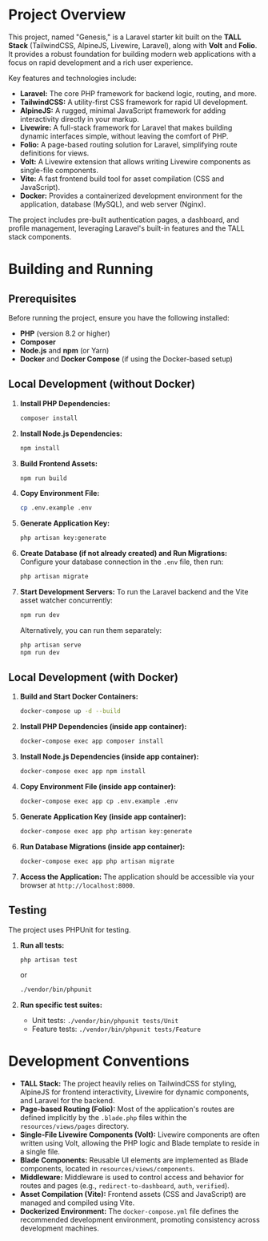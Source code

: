 # Project Overview

This project, named "Genesis," is a Laravel starter kit built on the **TALL Stack** (TailwindCSS, AlpineJS, Livewire, Laravel), along with **Volt** and **Folio**. It provides a robust foundation for building modern web applications with a focus on rapid development and a rich user experience.

Key features and technologies include:
*   **Laravel:** The core PHP framework for backend logic, routing, and more.
*   **TailwindCSS:** A utility-first CSS framework for rapid UI development.
*   **AlpineJS:** A rugged, minimal JavaScript framework for adding interactivity directly in your markup.
*   **Livewire:** A full-stack framework for Laravel that makes building dynamic interfaces simple, without leaving the comfort of PHP.
*   **Folio:** A page-based routing solution for Laravel, simplifying route definitions for views.
*   **Volt:** A Livewire extension that allows writing Livewire components as single-file components.
*   **Vite:** A fast frontend build tool for asset compilation (CSS and JavaScript).
*   **Docker:** Provides a containerized development environment for the application, database (MySQL), and web server (Nginx).

The project includes pre-built authentication pages, a dashboard, and profile management, leveraging Laravel's built-in features and the TALL stack components.

# Building and Running

## Prerequisites

Before running the project, ensure you have the following installed:

*   **PHP** (version 8.2 or higher)
*   **Composer**
*   **Node.js** and **npm** (or Yarn)
*   **Docker** and **Docker Compose** (if using the Docker-based setup)

## Local Development (without Docker)

1.  **Install PHP Dependencies:**
    ```bash
    composer install
    ```

2.  **Install Node.js Dependencies:**
    ```bash
    npm install
    ```

3.  **Build Frontend Assets:**
    ```bash
    npm run build
    ```

4.  **Copy Environment File:**
    ```bash
    cp .env.example .env
    ```

5.  **Generate Application Key:**
    ```bash
    php artisan key:generate
    ```

6.  **Create Database (if not already created) and Run Migrations:**
    Configure your database connection in the `.env` file, then run:
    ```bash
    php artisan migrate
    ```

7.  **Start Development Servers:**
    To run the Laravel backend and the Vite asset watcher concurrently:
    ```bash
    npm run dev
    ```
    Alternatively, you can run them separately:
    ```bash
    php artisan serve
    npm run dev
    ```

## Local Development (with Docker)

1.  **Build and Start Docker Containers:**
    ```bash
    docker-compose up -d --build
    ```

2.  **Install PHP Dependencies (inside app container):**
    ```bash
    docker-compose exec app composer install
    ```

3.  **Install Node.js Dependencies (inside app container):**
    ```bash
    docker-compose exec app npm install
    ```

4.  **Copy Environment File (inside app container):**
    ```bash
    docker-compose exec app cp .env.example .env
    ```

5.  **Generate Application Key (inside app container):**
    ```bash
    docker-compose exec app php artisan key:generate
    ```

6.  **Run Database Migrations (inside app container):**
    ```bash
    docker-compose exec app php artisan migrate
    ```

7.  **Access the Application:**
    The application should be accessible via your browser at `http://localhost:8000`.

## Testing

The project uses PHPUnit for testing.

1.  **Run all tests:**
    ```bash
    php artisan test
    ```
    or
    ```bash
    ./vendor/bin/phpunit
    ```

2.  **Run specific test suites:**
    *   Unit tests: `./vendor/bin/phpunit tests/Unit`
    *   Feature tests: `./vendor/bin/phpunit tests/Feature`

# Development Conventions

*   **TALL Stack:** The project heavily relies on TailwindCSS for styling, AlpineJS for frontend interactivity, Livewire for dynamic components, and Laravel for the backend.
*   **Page-based Routing (Folio):** Most of the application's routes are defined implicitly by the `.blade.php` files within the `resources/views/pages` directory.
*   **Single-File Livewire Components (Volt):** Livewire components are often written using Volt, allowing the PHP logic and Blade template to reside in a single file.
*   **Blade Components:** Reusable UI elements are implemented as Blade components, located in `resources/views/components`.
*   **Middleware:** Middleware is used to control access and behavior for routes and pages (e.g., `redirect-to-dashboard`, `auth`, `verified`).
*   **Asset Compilation (Vite):** Frontend assets (CSS and JavaScript) are managed and compiled using Vite.
*   **Dockerized Environment:** The `docker-compose.yml` file defines the recommended development environment, promoting consistency across development machines.
